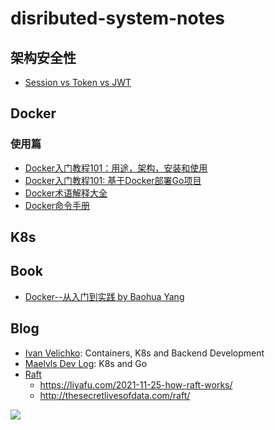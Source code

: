 # disributed-system-notes

## 架构安全性

* [Session vs Token vs JWT](./security/01)

  

## Docker

### 使用篇

* [Docker入门教程101：用途，架构，安装和使用](./docker/01)
* [Docker入门教程101: 基于Docker部署Go项目](./docker/02)
* [Docker术语解释大全](./docker/03)
* [Docker命令手册](./docker/04)



## K8s



## Book

* [Docker--从入门到实践 by Baohua Yang ](https://yeasy.gitbook.io/docker_practice/)

  

## Blog

* [Ivan Velichko](https://github.com/iximiuz): Containers, K8s and Backend Development
* [Maelvls Dev Log](https://maelvls.dev/about/): K8s and Go
* [Raft](https://raft.github.io/)
  * https://liyafu.com/2021-11-25-how-raft-works/
  * http://thesecretlivesofdata.com/raft/


![](./img/wechat.png)
